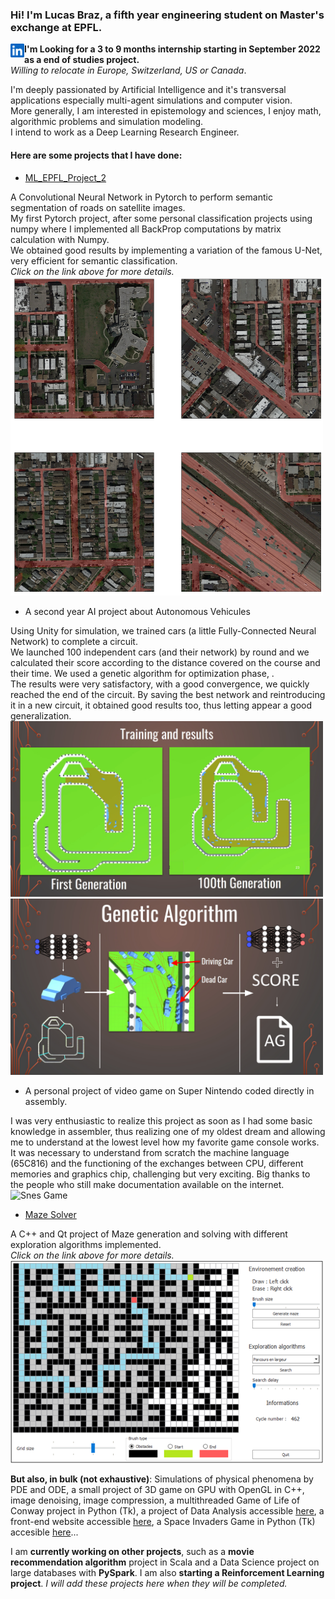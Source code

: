 ### Hi! I'm Lucas Braz, a fifth year engineering student on Master's exchange at EPFL.
[<img align="left" alt="My Linkedin" width="22px" src="linkedin.svg" />](https://www.linkedin.com/in/lucas-braz-cappelo/) **I'm Looking for a 3 to 9 months internship starting in September 2022 as a end
of studies project.**   
*Willing to relocate in Europe, Switzerland, US or Canada*.  

I'm deeply passionated by Artificial Intelligence and it's transversal applications especially multi-agent simulations and computer vision.   
More generally, I am interested in epistemology and sciences, I enjoy math, algorithmic problems and simulation modeling.   
I intend to work as a Deep Learning Research Engineer.  

#### Here are some projects that I have done:
- [ML_EPFL_Project_2](www.github.com/LucasBrazCappelo/ML_EPFL_Project_2)

A Convolutional Neural Network in Pytorch to perform semantic segmentation of roads on satellite images.  
My first Pytorch project, after some personal classification projects using numpy where I implemented all BackProp computations by matrix calculation with Numpy.   
We obtained good results by implementing a variation of the famous U-Net, very efficient for semantic classification.   
*Click on the link above for more details.*    
<img src="https://github.com/LucasBrazCappelo/ML_EPFL_Project_2/blob/main/report/figures/output_test.png" alt=U-Net width="500">   
- A second year AI project about Autonomous Vehicules

Using Unity for simulation, we trained cars (a little Fully-Connected Neural Network) to complete a circuit.  
We launched 100 independent cars (and their network) by round and we calculated their score according to the distance covered on the course and their time.
We used a genetic algorithm for optimization phase, .  
The results were very satisfactory, with a good convergence, we quickly reached the end of the circuit. By saving the best network and reintroducing it in a new circuit, it obtained good results too, thus letting appear a good generalization.   
<img src="GeneticAlgo/Result.jpg" alt="Genetic Algo Result" width="500"/> <img src="GeneticAlgo/Learning.jpg" alt="Genetic Algo" width="500"/>
- A personal project of video game on Super Nintendo coded directly in assembly.  

I was very enthusiastic to realize this project as soon as I had some basic knowledge in assembler, thus realizing one of my oldest dream and allowing me to understand at the lowest level how my favorite game console works.  
It was necessary to understand from scratch the machine language (65C816) and the functioning of the exchanges between CPU, different memories and graphics chip, challenging but very exciting. Big thanks to the people who still make documentation available on the internet.  
<img src="myGame.gif" alt="Snes Game" width="500"/>   

- [Maze Solver](https://github.com/Maxlo24/Project_CPP_4ETI)

A C++ and Qt project of Maze generation and solving with different exploration algorithms implemented.   
*Click on the link above for more details.*   
<img src="https://github.com/Maxlo24/Project_CPP_4ETI/blob/main/ExploAlgoMaze.png" alt="Maze" width="500"/>                                  
   
   
**But also, in bulk (not exhaustive)**: Simulations of physical phenomena by PDE and ODE, a small project of 3D game on GPU with OpenGL in C++, image denoising, image compression, a multithreaded Game of Life of Conway project in Python (Tk), a project of Data Analysis accessible [here](https://kallebju.github.io/ada-website/), a front-end website accessible [here](https://github.com/MathieuLeclercq/site-de-voyage), a Space Invaders Game in Python (Tk) accesible [here](https://github.com/MathieuLeclercq/Space-Invaders-)...   
   
I am **currently working on other projects**, such as a **movie recommendation algorithm** project in Scala and a Data Science project on large databases with **PySpark**. I am also **starting a Reinforcement Learning project**. *I will add these projects here when they will be completed.*
